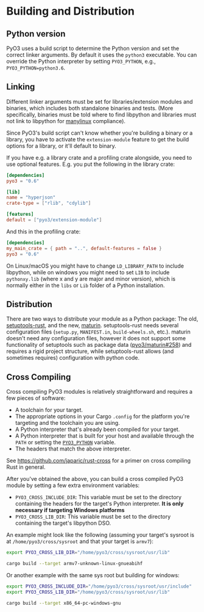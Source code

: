 # Building and Distribution

## Python version

PyO3 uses a build script to determine the Python version and set the correct linker arguments. By default it uses the `python3` executable. You can override the Python interpreter by setting `PYO3_PYTHON`, e.g., `PYO3_PYTHON=python3.6`.

## Linking

Different linker arguments must be set for libraries/extension modules and binaries, which includes both standalone binaries and tests. (More specifically, binaries must be told where to find libpython and libraries must not link to libpython for [manylinux](https://www.python.org/dev/peps/pep-0513/) compliance).

Since PyO3's build script can't know whether you're building a binary or a library, you have to activate the `extension-module` feature to get the build options for a library, or it'll default to binary.

If you have e.g. a library crate and a profiling crate alongside, you need to use optional features. E.g. you put the following in the library crate:

```toml
[dependencies]
pyo3 = "0.6"

[lib]
name = "hyperjson"
crate-type = ["rlib", "cdylib"]

[features]
default = ["pyo3/extension-module"]
```

And this in the profiling crate:

```toml
[dependencies]
my_main_crate = { path = "..", default-features = false }
pyo3 = "0.6"
```

On Linux/macOS you might have to change `LD_LIBRARY_PATH` to include libpython, while on windows you might need to set `LIB` to include `pythonxy.lib` (where x and y are major and minor version), which is normally either in the `libs` or `Lib` folder of a Python installation.

## Distribution

There are two ways to distribute your module as a Python package: The old, [setuptools-rust](https://github.com/PyO3/setuptools-rust), and the new, [maturin](https://github.com/pyo3/maturin). setuptools-rust needs several configuration files (`setup.py`, `MANIFEST.in`, `build-wheels.sh`, etc.). maturin doesn't need any configuration files, however it does not support some functionality of setuptools such as package data ([pyo3/maturin#258](https://github.com/PyO3/maturin/issues/258)) and requires a rigid project structure, while setuptools-rust allows (and sometimes requires) configuration with python code.

## Cross Compiling

Cross compiling PyO3 modules is relatively straightforward and requires a few pieces of software:

* A toolchain for your target.
* The appropriate options in your Cargo `.config` for the platform you're targeting and the toolchain you are using.
* A Python interpreter that's already been compiled for your target.
* A Python interpreter that is built for your host and available through the `PATH` or setting the [`PYO3_PYTHON`](#python-version) variable.
* The headers that match the above interpreter.

See https://github.com/japaric/rust-cross for a primer on cross compiling Rust in general.

After you've obtained the above, you can build a cross compiled PyO3 module by setting a few extra environment variables:

* `PYO3_CROSS_INCLUDE_DIR`: This variable must be set to the directory containing the headers for the target's Python interpreter. **It is only necessary if targeting Windows platforms**
* `PYO3_CROSS_LIB_DIR`: This variable must be set to the directory containing the target's libpython DSO.

An example might look like the following (assuming your target's sysroot is at `/home/pyo3/cross/sysroot` and that your target is `armv7`):

```sh
export PYO3_CROSS_LIB_DIR="/home/pyo3/cross/sysroot/usr/lib"

cargo build --target armv7-unknown-linux-gnueabihf
```

Or another example with the same sys root but building for windows:
```sh
export PYO3_CROSS_INCLUDE_DIR="/home/pyo3/cross/sysroot/usr/include"
export PYO3_CROSS_LIB_DIR="/home/pyo3/cross/sysroot/usr/lib"

cargo build --target x86_64-pc-windows-gnu
```